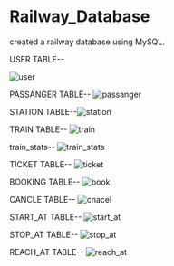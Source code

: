 # Railway_Database

created a railway database using MySQL.



USER TABLE--

![user](https://user-images.githubusercontent.com/88641285/198898157-344a0b75-8df9-4c0f-bef5-a8e225de1362.png)

PASSANGER TABLE--
![passanger](https://user-images.githubusercontent.com/88641285/198898325-ec0e7de6-777b-4f2e-ba78-1d7534396f51.png)

STATION TABLE--![station](https://user-images.githubusercontent.com/88641285/198898502-82e55567-26a8-48f4-b3b9-6baeedde5b75.png)


TRAIN TABLE--
![train](https://user-images.githubusercontent.com/88641285/198898201-4a95c309-5160-455f-be75-ab88136dcaaf.png)

train_stats--
![train_stats](https://user-images.githubusercontent.com/88641285/198898211-9d4491c8-3fd5-4b39-ada5-efa3ab433f4c.png)

TICKET TABLE--
![ticket](https://user-images.githubusercontent.com/88641285/198898272-c8434292-242b-4160-93ad-01fd741efd9a.png)


BOOKING TABLE--
![book](https://user-images.githubusercontent.com/88641285/198898289-57586690-5171-43fd-b0f0-985e07a4f535.png)

CANCLE TABLE--
![cnacel](https://user-images.githubusercontent.com/88641285/198898303-3a92980d-6511-4d55-acf5-4db64350c01b.png)

START_AT TABLE--
![start_at](https://user-images.githubusercontent.com/88641285/198898337-cf492678-3c3d-451d-8afb-026213ed8688.png)

STOP_AT TABLE--
![stop_at](https://user-images.githubusercontent.com/88641285/198898344-967c1a5e-6791-4a50-8ab7-cdc3b39df3c7.png)

REACH_AT TABLE--
![reach_at](https://user-images.githubusercontent.com/88641285/198898368-6783e407-fb61-4fbe-af07-53696877597d.png)

